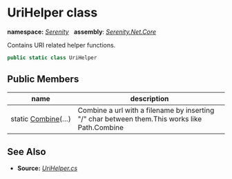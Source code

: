 # UriHelper class
**namespace:** *[Serenity](../README.md#serenity-namespace)*   **assembly**: *[Serenity.Net.Core](../README.md)*

Contains URI related helper functions.

```csharp
public static class UriHelper
```

## Public Members

| name | description |
| --- | --- |
| static [Combine](UriHelper/Combine.md)(…) | Combine a url with a filename by inserting "/" char between them.This works like Path.Combine |

## See Also

* **Source:** *[UriHelper.cs](https://github.com/serenity-is/Serenity/blob/master/src/Serenity.Net.Core/Helpers/UriHelper.cs)*